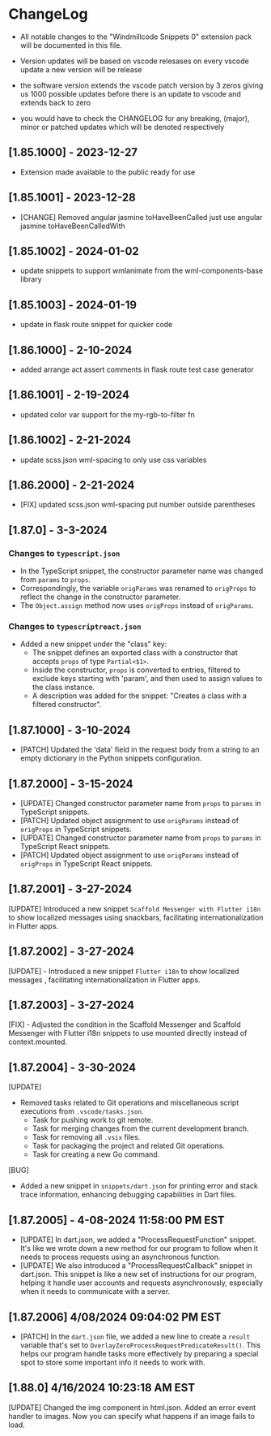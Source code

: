 # ChangeLog

* All notable changes to the "Windmillcode Snippets 0" extension pack will be documented in this file.

* Version updates will be based on vscode relesases
on every vscode update a new version will be release

* the software version extends the vscode patch version by 3 zeros giving us
1000 possible updates before there is an update to vscode and extends back to zero

* you would have to check the CHANGELOG for any breaking, (major), minor or patched updates which will be denoted respectively



## [1.85.1000] - 2023-12-27
* Extension made available to the public ready for use

## [1.85.1001] - 2023-12-28
* [CHANGE] Removed angular jasmine toHaveBeenCalled just use angular jasmine toHaveBeenCalledWith

## [1.85.1002] - 2024-01-02
* update snippets to support wmlanimate from the wml-components-base library


## [1.85.1003] - 2024-01-19
* update in flask route snippet for quicker code

## [1.86.1000] - 2-10-2024
* added arrange act assert comments in flask route test case generator

## [1.86.1001] - 2-19-2024
* updated color var support for the my-rgb-to-filter fn

## [1.86.1002] - 2-21-2024
* update scss.json wml-spacing to only use css variables

## [1.86.2000] - 2-21-2024
* [FIX] updated scss.json wml-spacing put number outside parentheses

## [1.87.0]  - 3-3-2024

### Changes to `typescript.json`
- In the TypeScript snippet, the constructor parameter name was changed from `params` to `props`.
- Correspondingly, the variable `origParams` was renamed to `origProps` to reflect the change in the constructor parameter.
- The `Object.assign` method now uses `origProps` instead of `origParams`.

### Changes to `typescriptreact.json`
- Added a new snippet under the "class" key:
  - The snippet defines an exported class with a constructor that accepts `props` of type `Partial<$1>`.
  - Inside the constructor, `props` is converted to entries, filtered to exclude keys starting with 'param', and then used to assign values to the class instance.
  - A description was added for the snippet: "Creates a class with a filtered constructor".


## [1.87.1000] - 3-10-2024
* [PATCH] Updated the 'data' field in the request body from a string to an empty dictionary in the Python snippets configuration.

## [1.87.2000] - 3-15-2024

* [UPDATE] Changed constructor parameter name from `props` to `params` in TypeScript snippets.
* [PATCH] Updated object assignment to use `origParams` instead of `origProps` in TypeScript snippets.
* [UPDATE] Changed constructor parameter name from `props` to `params` in TypeScript React snippets.
* [PATCH] Updated object assignment to use `origParams` instead of `origProps` in TypeScript React snippets.

## [1.87.2001] - 3-27-2024

[UPDATE] Introduced a new snippet `Scaffold Messenger with Flutter i18n` to show localized messages using snackbars, facilitating internationalization in Flutter apps.

## [1.87.2002] - 3-27-2024
[UPDATE] - Introduced a new snippet `Flutter i18n` to show localized messages , facilitating internationalization in Flutter apps.

## [1.87.2003] - 3-27-2024

[FIX] - Adjusted the condition in the Scaffold Messenger and Scaffold Messenger with Flutter i18n snippets to use mounted directly instead of context.mounted.

## [1.87.2004] - 3-30-2024
[UPDATE]

- Removed tasks related to Git operations and miscellaneous script executions from `.vscode/tasks.json`.
  - Task for pushing work to git remote.
  - Task for merging changes from the current development branch.
  - Task for removing all `.vsix` files.
  - Task for packaging the project and related Git operations.
  - Task for creating a new Go command.

[BUG]

- Added a new snippet in `snippets/dart.json` for printing error and stack trace information, enhancing debugging capabilities in Dart files.

## [1.87.2005] - 4-08-2024 11:58:00 PM EST
- [UPDATE] In dart.json, we added a "ProcessRequestFunction" snippet. It's like we wrote down a new method for our program to follow when it needs to process requests using an asynchronous function.
- [UPDATE] We also introduced a "ProcessRequestCallback" snippet in dart.json. This snippet is like a new set of instructions for our program, helping it handle user accounts and requests asynchronously, especially when it needs to communicate with a server.

## [1.87.2006] 4/08/2024 09:04:02 PM EST

- [PATCH] In the `dart.json` file, we added a new line to create a `result` variable that's set to `OverlayZeroProcessRequestPredicateResult()`. This helps our program handle tasks more effectively by preparing a special spot to store some important info it needs to work with.

## [1.88.0] 4/16/2024 10:23:18 AM EST

[UPDATE] Changed the img component in html.json. Added an error event handler to images. Now you can specify what happens if an image fails to load.
